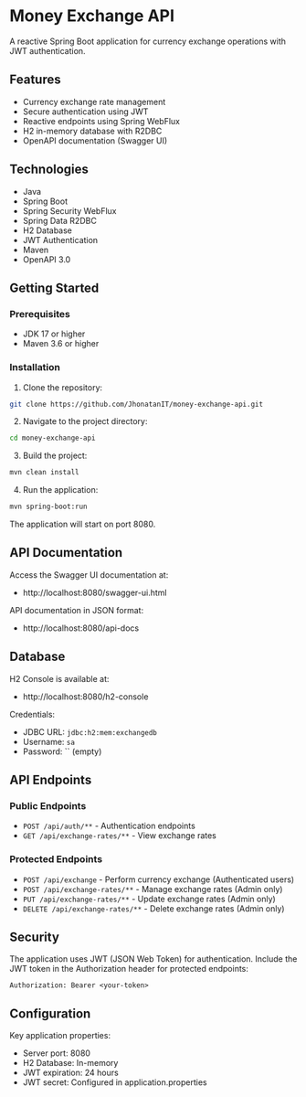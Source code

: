 

# Money Exchange API

A reactive Spring Boot application for currency exchange operations with JWT authentication.

## Features

- Currency exchange rate management
- Secure authentication using JWT
- Reactive endpoints using Spring WebFlux
- H2 in-memory database with R2DBC
- OpenAPI documentation (Swagger UI)

## Technologies

- Java
- Spring Boot
- Spring Security WebFlux
- Spring Data R2DBC
- H2 Database
- JWT Authentication
- Maven
- OpenAPI 3.0

## Getting Started

### Prerequisites

- JDK 17 or higher
- Maven 3.6 or higher

### Installation

1. Clone the repository:
```bash
git clone https://github.com/JhonatanIT/money-exchange-api.git
```

2. Navigate to the project directory:
```bash
cd money-exchange-api
```

3. Build the project:
```bash
mvn clean install
```

4. Run the application:
```bash
mvn spring-boot:run
```

The application will start on port 8080.

## API Documentation

Access the Swagger UI documentation at:
- http://localhost:8080/swagger-ui.html

API documentation in JSON format:
- http://localhost:8080/api-docs

## Database

H2 Console is available at:
- http://localhost:8080/h2-console

Credentials:
- JDBC URL: `jdbc:h2:mem:exchangedb`
- Username: `sa`
- Password: `` (empty)

## API Endpoints

### Public Endpoints
- `POST /api/auth/**` - Authentication endpoints
- `GET /api/exchange-rates/**` - View exchange rates

### Protected Endpoints
- `POST /api/exchange` - Perform currency exchange (Authenticated users)
- `POST /api/exchange-rates/**` - Manage exchange rates (Admin only)
- `PUT /api/exchange-rates/**` - Update exchange rates (Admin only)
- `DELETE /api/exchange-rates/**` - Delete exchange rates (Admin only)

## Security

The application uses JWT (JSON Web Token) for authentication. Include the JWT token in the Authorization header for protected endpoints:

```
Authorization: Bearer <your-token>
```

## Configuration

Key application properties:

- Server port: 8080
- H2 Database: In-memory
- JWT expiration: 24 hours
- JWT secret: Configured in application.properties
